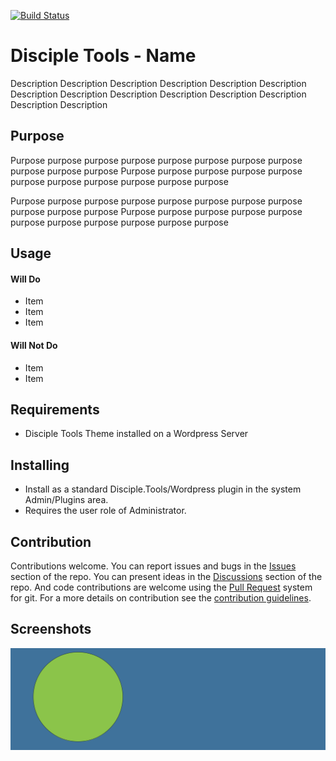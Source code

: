 [![Build Status](https://travis-ci.com/DiscipleTools/next-steps-tile.svg?branch=master)](https://travis-ci.com/DiscipleTools/next-steps-tile)

# Disciple Tools - Name

Description Description Description Description Description Description Description
Description Description Description Description Description Description Description

## Purpose

Purpose purpose purpose purpose purpose purpose purpose purpose purpose purpose purpose
Purpose purpose purpose purpose purpose purpose purpose purpose purpose purpose purpose

Purpose purpose purpose purpose purpose purpose purpose purpose purpose purpose purpose
Purpose purpose purpose purpose purpose purpose purpose purpose purpose purpose purpose

## Usage

#### Will Do

- Item
- Item
- Item

#### Will Not Do

- Item
- Item

## Requirements

- Disciple Tools Theme installed on a Wordpress Server

## Installing

- Install as a standard Disciple.Tools/Wordpress plugin in the system Admin/Plugins area.
- Requires the user role of Administrator.

## Contribution

Contributions welcome. You can report issues and bugs in the
[Issues](https://github.com/DiscipleTools/next-steps-tile/issues) section of the repo. You can present ideas
in the [Discussions](https://github.com/DiscipleTools/next-steps-tile/discussions) section of the repo. And
code contributions are welcome using the [Pull Request](https://github.com/DiscipleTools/next-steps-tile/pulls)
system for git. For a more details on contribution see the
[contribution guidelines](https://github.com/DiscipleTools/next-steps-tile/blob/master/CONTRIBUTING.md).


## Screenshots

![screenshot](documentation/community/starter-banners/banner-blue-green.png)
